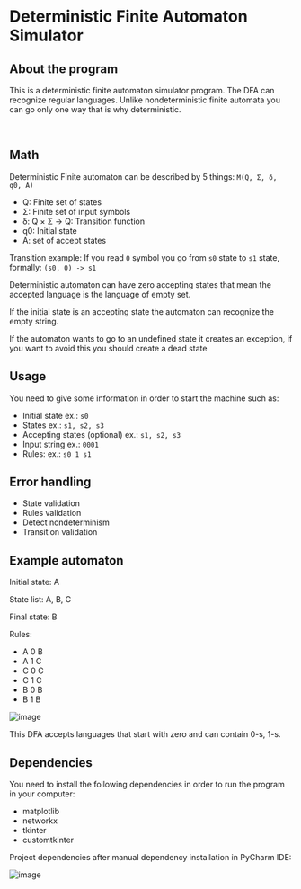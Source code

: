 # Deterministic Finite Automaton Simulator

## About the program

This is a deterministic finite automaton simulator program. The DFA can recognize regular languages. Unlike nondeterministic finite automata you can go only one way that is why deterministic.

<p style="text-align: center">
<img src="https://user-images.githubusercontent.com/28065716/221379456-03f41a77-63e8-474c-b43b-0fa58d561471.png" alt=""/>

<img src="https://user-images.githubusercontent.com/28065716/221379488-6d2b1d97-341f-4878-8e2f-698785f0335b.png" alt="">
</p>

## Math

Deterministic Finite automaton can be described by 5 things:
`M(Q, Σ, δ, q0, A)`

- Q: Finite set of states
- Σ: Finite set of input symbols
- δ: Q × Σ → Q: Transition function
- q0: Initial state
- A: set of accept states

Transition example: If you read `0` symbol you go from `s0` state to `s1` state, formally: `(s0, 0) -> s1`

Deterministic automaton can have zero accepting states that mean the accepted language is the language of empty set.

If the initial state is an accepting state the automaton can recognize the empty string.

If the automaton wants to go to an undefined state it creates an exception, if you want to avoid this you should create a dead state

## Usage

You need to give some information in order to start the machine such as:
- Initial state ex.: `s0`
- States ex.: `s1, s2, s3`
- Accepting states (optional) ex.: `s1, s2, s3`
- Input string ex.: `0001`
- Rules: ex.: `s0 1 s1`

## Error handling

- State validation
- Rules validation
- Detect nondeterminism
- Transition validation


## Example automaton

Initial state: A

State list: A, B, C

Final state: B

Rules:
- A 0 B
- A 1 C
- C 0 C
- C 1 C
- B 0 B
- B 1 B

![image](https://user-images.githubusercontent.com/28065716/218256499-cf5a4338-dcc2-416a-8e84-16099b26ac50.png)

This DFA accepts languages that start with zero and can contain 0-s, 1-s.


## Dependencies

You need to install the following dependencies in order to run the program in your computer:

- matplotlib
- networkx
- tkinter
- customtkinter

Project dependencies after manual dependency installation in PyCharm IDE:

![image](https://user-images.githubusercontent.com/28065716/221379604-d4d6f1f5-6f0b-4e93-8edd-c94e06984d03.png)
